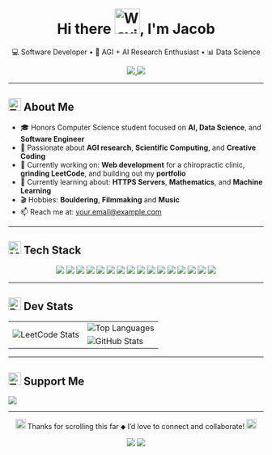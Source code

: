 <h1 align="center">Hi there <img src="https://raw.githubusercontent.com/Tarikul-Islam-Anik/Animated-Fluent-Emojis/master/Emojis/Hand%20gestures/Waving%20Hand.png" alt="Waving Hand" width="50" height="50" />, I'm Jacob</h1>
<p align="center">
  💻 Software Developer • 🧠 AGI + AI Research Enthusiast • 📊 Data Science
</p>

<p align="center">
  <a href="https://yourwebsite.com">
    <img src="https://img.shields.io/badge/Website-Under%20Maintenance-yellow?style=for-the-badge"/>
  </a>
  <!--
    <a href="https://yourwebsite.com">
    <img src="https://img.shields.io/badge/Website-Up-brightgreen?style=for-the-badge"/>
  </a>
  <a href="https://yourwebsite.com">
    <img src="https://img.shields.io/badge/Website-Down-red?style=for-the-badge"/>
  </a>
  <a href="https://yourwebsite.com">
    <img src="https://img.shields.io/badge/Website-Under%20Maintenance-yellow?style=for-the-badge"/>
  </a>
  -->
  <a href="https://linkedin.com/in/jacob-hyunho-lee" target="_blank">
    <img src="https://img.shields.io/badge/LinkedIn-0077B5?style=for-the-badge&logo=linkedin&logoColor=white"/>
  </a>
</p>


<!--
> [!NOTE] 
> Notes here

> [!TIP]
> Optional information to help a user be more successful.

> [!IMPORTANT]  
> Crucial information necessary for users to succeed.

> [!WARNING]  
> Critical content demanding immediate user attention due to potential risks.

> [!CAUTION]
> Negative potential consequences of an action.
-->
---

## <img src="https://raw.githubusercontent.com/Tarikul-Islam-Anik/Animated-Fluent-Emojis/master/Emojis/Smilies/Thinking%20Face.png" alt="Thinking Face" width="25" height="25" /> About Me

- 🎓 Honors Computer Science student focused on **AI, Data Science**, and **Software Engineer**
- 🧠 Passionate about **AGI research**, **Scientific Computing**, and **Creative Coding**
- 🔭 Currently working on: **Web development** for a chiropractic clinic, **grinding LeetCode**, and building out my **portfolio**
- 🌱 Currently learning about: **HTTPS Servers**, **Mathematics**, and **Machine Learning**
- 🎬 Hobbies: **Bouldering**, **Filmmaking** and **Music**
- 📫 Reach me at: [your.email@example.com](mailto:your.email@example.com)

---

## <img src="https://raw.githubusercontent.com/Tarikul-Islam-Anik/Animated-Fluent-Emojis/master/Emojis/People/Man%20Technologist.png" alt="Man Technologist" width="25" height="25" /> Tech Stack

<p align="center">
  <img src="https://img.shields.io/badge/c-%2300599C.svg?style=for-the-badge&logo=c&logoColor=white"/>
  <img src="https://img.shields.io/badge/java-%23ED8B00.svg?style=for-the-badge&logo=openjdk&logoColor=white"/>
  <img src="https://img.shields.io/badge/python-3670A0?style=for-the-badge&logo=python&logoColor=ffdd54"/>
    <img src="https://img.shields.io/badge/jupyter-%23F37626.svg?style=for-the-badge&logo=jupyter&logoColor=white"/>
  <img src="https://img.shields.io/badge/numpy-%23013243.svg?style=for-the-badge&logo=numpy&logoColor=white"/>
  <img src="https://img.shields.io/badge/Matplotlib-%23ffffff.svg?style=for-the-badge&logo=Matplotlib&logoColor=black"/>
  <img src="https://img.shields.io/badge/pandas-%23150458.svg?style=for-the-badge&logo=pandas&logoColor=white"/>
  <img src="https://img.shields.io/badge/html5-%23E34F26.svg?style=for-the-badge&logo=html5&logoColor=white"/>
  <img src="https://img.shields.io/badge/bootstrap-%23563D7C.svg?style=for-the-badge&logo=bootstrap&logoColor=white"/>
  <img src="https://img.shields.io/badge/gitlab-%23181717.svg?style=for-the-badge&logo=gitlab&logoColor=white"/>
  <img src="https://img.shields.io/badge/github-%23121011.svg?style=for-the-badge&logo=github&logoColor=white"/>
  <img src="https://img.shields.io/badge/git-%23F05033.svg?style=for-the-badge&logo=git&logoColor=white"/>
  <img src="https://img.shields.io/badge/adobe%20photoshop-%2331A8FF.svg?style=for-the-badge&logo=adobe%20photoshop&logoColor=white"/>
  <img src="https://img.shields.io/badge/Adobe%20Premiere%20Pro-9999FF.svg?style=for-the-badge&logo=Adobe%20Premiere%20Pro&logoColor=white"/>
  <img src="https://img.shields.io/badge/figma-%23F24E1E.svg?style=for-the-badge&logo=figma&logoColor=white"/>
  <img src="https://img.shields.io/badge/GODOT-%23FFFFFF.svg?style=for-the-badge&logo=godot-engine"/>
</p>

---

## <img src="https://raw.githubusercontent.com/Tarikul-Islam-Anik/Animated-Fluent-Emojis/master/Emojis/Smilies/Robot.png" alt="Robot" width="25" height="25" /> Dev Stats

<table align="center">
  <tr>
    <td rowspan="2">
      <img src="https://leetcard.jacoblin.cool/322jlee?theme=light&font=JetBrains%20Mono&ext=heatmap" alt="LeetCode Stats"/>
    </td>
    <td>
      <img src="https://github-readme-stats.vercel.app/api/top-langs/?username=JacobL04&layout=compact&theme=tokyonight&langs_count=6&hide_border=true" alt="Top Languages"/>
    </td>
  </tr>
  <tr>
    <td>
      <img src="https://github-readme-stats.vercel.app/api?username=JacobL04&show_icons=true&count_private=true&hide=prs,contribs&hide_rank=true&theme=tokyonight&hide_border=true" alt="GitHub Stats"/>
    </td>
  </tr>
</table>

---

## <img src="https://raw.githubusercontent.com/Tarikul-Islam-Anik/Animated-Fluent-Emojis/master/Emojis/Food/Teacup%20Without%20Handle.png" alt="Teacup Without Handle" width="25" height="25" /> Support Me

<p>
  <a href="https://paypal.me/JacobLee322">
    <img src="https://img.shields.io/badge/PayPal-00457C?style=for-the-badge&logo=paypal&logoColor=white"/>
  </a>
</p>

---

<p align="center">
  <img src="https://www.picgifs.com/mini-graphics/mini-graphics/frogs/mini-graphics-frogs-761845.gif" alt="Robot" width="20" height="20" /> Thanks for scrolling this far ⬥ I’d love to connect and collaborate! <img src="https://www.picgifs.com/mini-graphics/mini-graphics/frogs/mini-graphics-frogs-761845.gif" alt="Robot" width="20" height="20" />
</p>

<p align="center">
  <img src="https://img.shields.io/badge/Made%20with-Markdown-1f425f.svg?style=flat-square">
  <img src="https://img.shields.io/badge/Built%20with-Passion-red?style=flat-square">
</p>
